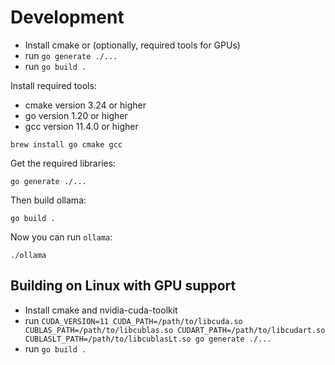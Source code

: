 # Development

- Install cmake or (optionally, required tools for GPUs)
- run `go generate ./...`
- run `go build .`

Install required tools:

- cmake version 3.24 or higher
- go version 1.20 or higher
- gcc version 11.4.0 or higher

```
brew install go cmake gcc
```

Get the required libraries:

```
go generate ./...
```

Then build ollama:

```
go build .
```

Now you can run `ollama`:

```
./ollama
```

## Building on Linux with GPU support

- Install cmake and nvidia-cuda-toolkit
- run `CUDA_VERSION=11 CUDA_PATH=/path/to/libcuda.so CUBLAS_PATH=/path/to/libcublas.so CUDART_PATH=/path/to/libcudart.so CUBLASLT_PATH=/path/to/libcublasLt.so go generate ./...`
- run `go build .`
